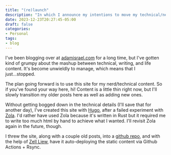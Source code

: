 ```yaml
---
title: "(re)launch"
description: "In which I announce my intentions to move my technical/nerd shit to its own site."
date: 2023-12-23T20:27:45-05:00
draft: false
categories:
- Personal
tags:
- blog
---
```

I've been blogging over at [adamisrael.com](https://www.adamisrael.com/) for a long time, but I've gotten kind of grumpy about the mashup between technical, writing, and life content. It's become unwieldly to manage, which means that I just...stopped.

The plan going forward is to use this site for my nerd/technical content. So if you've found your way here, hi! Content is a little thin right now, but I'll slowly transition my older posts here as well as adding new ones.

<!--more-->
Without getting bogged down in the technical details (I'll save that for another day), I've created this site with [Hugo](https://gohugo.io/), after a failed experiment with [Zola](https://www.getzola.org/). I'd rather have used Zola because it's written in Rust but it required me to write too much html by hand to achieve what I wanted. I'll revisit Zola again in the future, though.

I threw the site, along with a couple old posts, into a [github repo](https://github.com/AdamIsrael/ninjaco.de), and with the help of [Zell Liew](https://zellwk.com/blog/github-actions-deploy/), have it auto-deploying the static content via Github Actions + Rsync.





